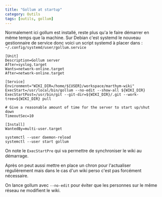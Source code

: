 ```yaml
---
title: "Gollum at startup"
category: Outils
tags: [outils, gollum]
---
```

Normalement ici gollum est installé, reste plus qu'a le faire démarrer en même temps que la machine. Sur Debian c'est
systemd le nouveau gestionnaire de service donc voici un script systemd à placer dans :
`~/.config/systemd/user/gollum.service`

```
[Unit]
Description=Gollum server
After=syslog.target
Wants=network-online.target
After=network-online.target

[Service]
Environment="WIKI_DIR=/home/${USER}/workspace/marthym-wiki"
ExecStart=/usr/local/bin/gollum --no-edit --show-all ${WIKI_DIR}
ExecStartPost=/usr/bin/git --git-dir=${WIKI_DIR}/.git --work-tree=${WIKI_DIR} pull

# Give a reasonable amount of time for the server to start up/shut down
TimeoutSec=10

[Install]
WantedBy=multi-user.target
```

``` shell
systemctl --user daemon-reload
systemctl --user start gollum
```

On note le `ExecStartPre` qui va permettre de synchroniser le wiki au démarrage. 

Après on peut aussi mettre en place un chron pour l'actualiser régulièrement mais dans le cas d'un wiki perso c'est pas
forcément nécessaire.

On lance gollum avec `--no-edit` pour éviter que les personnes sur le même réseau ne modifient le wiki.
